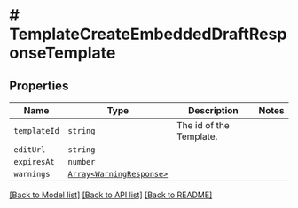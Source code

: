 # # TemplateCreateEmbeddedDraftResponseTemplate



## Properties

Name | Type | Description | Notes
------------ | ------------- | ------------- | -------------
| `templateId` | ```string``` |  The id of the Template.  |  |
| `editUrl` | ```string``` |    |  |
| `expiresAt` | ```number``` |    |  |
| `warnings` | [```Array<WarningResponse>```](WarningResponse.md) |    |  |

[[Back to Model list]](../../README.md#models) [[Back to API list]](../../README.md#endpoints) [[Back to README]](../../README.md)
